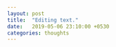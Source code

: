 ```yaml
---
layout: post
title:  "Editing text."
date:   2019-05-06 23:10:00 +0530
categories: thoughts
---
```


